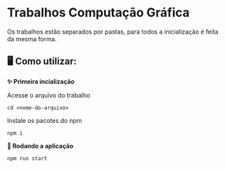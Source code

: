 # Trabalhos Computação Gráfica

Os trabalhos estão separados por pastas, para todos a inicialização é feita da mesma forma.

## 🖥️ Como utilizar:

**✨ Primeira incialização**

Acesse o arquivo do trabalho

`cd <nome-do-arquivo>`

Instale os pacotes do npm

`npm i`

**🏃 Rodando a aplicação**

`npm run start`
